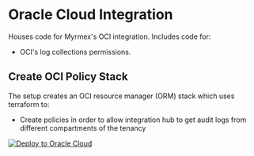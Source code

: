 # Oracle Cloud Integration
Houses code for Myrmex's OCI integration. Includes code for:
* OCI's log collections permissions.

## Create OCI Policy Stack
The setup creates an OCI resource manager (ORM) stack which uses terraform to:

* Create policies in order to allow integration hub to get audit logs from different compartments of the tenancy

[![Deploy to Oracle Cloud](https://oci-resourcemanager-plugin.plugins.oci.oraclecloud.com/latest/deploy-to-oracle-cloud.svg)](https://cloud.oracle.com/resourcemanager/stacks/create?zipUrl=https://github.com/AINEXTECH/oracle-cloud-integration/releases/latest/download/myrmex-oci-orm.zip)
